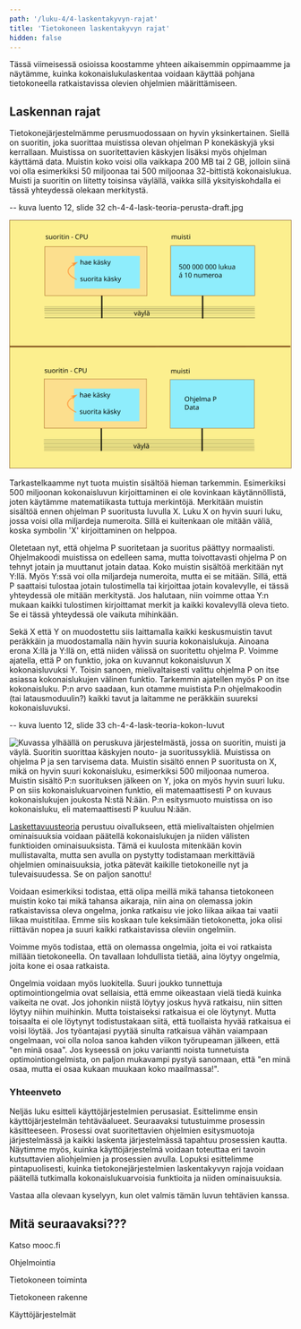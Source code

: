 ```yaml
---
path: '/luku-4/4-laskentakyvyn-rajat'
title: 'Tietokoneen laskentakyvyn rajat'
hidden: false
---
```


<div>
<lead>Tässä viimeisessä osioissa koostamme yhteen aikaisemmin oppimaamme ja näytämme, kuinka kokonaislukulaskentaa voidaan käyttää pohjana tietokoneella ratkaistavissa olevien ohjelmien määrittämiseen.
</lead>
</div>

## Laskennan rajat
Tietokonejärjestelmämme perusmuodossaan on hyvin yksinkertainen. Siellä on suoritin, joka suorittaa muistissa olevan ohjelman P konekäskyjä yksi kerrallaan. Muistissa on suoritettavien käskyjen lisäksi myös ohjelman käyttämä data. Muistin koko voisi olla vaikkapa 200 MB tai 2 GB, jolloin siinä voi olla esimerkiksi 50 miljoonaa tai 500 miljoonaa 32-bittistä kokonaislukua. Muisti ja suoritin on liitetty toisinsa väylällä, vaikka sillä yksityiskohdalla ei tässä yhteydessä olekaan merkitystä.

-- kuva luento 12, slide 32   ch-4-4-lask-teoria-perusta-draft.jpg

![Kaksi peruskuvaa järjestelmästä, jossa on suoritin, muisti ja väylä. Suorittimella näkyvillä käskyjen nouto- ja suoritussykli, jossa koko ajan haetaan ja suooritetaan käskyjä. Ylemmässä kuvassa muistissa on 500 miljoonaa 10-numeroista lukua, jotka alemman kuvaan mukaan sisältävät ohjelman P ja sen tarviseman datan.](./ch-4-4-lask-teoria-perusta.svg)
<div>
<illustrations motive="ch-4-4-lask-teoria-perusta" frombottom="0" totalheight="100%"></illustrations>
</div>

Tarkastelkaamme nyt tuota muistin sisältöä hieman tarkemmin. Esimerkiksi 500 miljoonan kokonaisluvun kirjoittaminen ei ole kovinkaan käytännöllistä, joten käytämme matematiikasta tuttuja merkintöjä. Merkitään muistin sisältöä ennen ohjelman P suoritusta luvulla X. Luku X on hyvin suuri luku, jossa voisi olla miljardeja numeroita. Sillä ei kuitenkaan ole mitään väliä, koska symbolin 'X' kirjoittaminen on helppoa.

Oletetaan nyt, että ohjelma P suoritetaan ja suoritus päättyy normaalisti. Ohjelmakoodi muistissa on edelleen sama, mutta toivottavasti ohjelma P on tehnyt jotain ja muuttanut jotain dataa. Koko muistin sisältöä merkitään nyt Y:llä. Myös Y:ssä voi olla miljardeja numeroita, mutta ei se mitään. Sillä, että P saattaisi tulostaa jotain tulostimella tai kirjoittaa jotain kovalevylle, ei tässä yhteydessä ole mitään merkitystä. Jos halutaan, niin voimme ottaa Y:n mukaan kaikki tulostimen kirjoittamat merkit ja kaikki kovalevyllä oleva tieto. Se ei tässä yhteydessä ole vaikuta mihinkään.

Sekä X että Y on muodostettu siis laittamalla kaikki keskusmuistin tavut peräkkäin ja muodostamalla näin hyvin suuria kokonaislukuja. Ainoana erona X:llä ja Y:llä on, että niiden välissä on suoritettu ohjelma P. Voimme ajatella, että P on funktio, joka on kuvannut kokonaisluvun X kokonaisluvuksi Y. Toisin sanoen, mielivaltaisesti valittu ohjelma P on itse asiassa kokonaislukujen välinen funktio. Tarkemmin ajatellen myös P on itse kokonaisluku. P:n arvo saadaan, kun otamme muistista P:n ohjelmakoodin (tai latausmoduulin?) kaikki tavut ja laitamme ne peräkkäin suureksi kokonaisluvuksi.

-- kuva luento 12, slide 33   ch-4-4-lask-teoria-kokon-luvut

![Kuvassa ylhäällä on peruskuva järjestelmästä, jossa on suoritin, muisti ja väylä. Suoritin suorittaa käskyjen nouto- ja suoritussykliä. Muistissa on ohjelma P ja sen tarvisema data. Muistin sisältö ennen P suoritusta on X, mikä on hyvin suuri kokonaisluku, esimerkiksi 500 miljoonaa numeroa. Muistin sisältö P:n suorituksen jälkeen on Y, joka on myös hyvin suuri luku. P on siis kokonaislukuarvoinen funktio, eli matemaattisesti P on kuvaus kokonaislukujen joukosta N:stä N:ään. P:n esitysmuoto muistissa on iso kokonaisluku, eli matemaattisesti P kuuluu N:ään.](./ch-4-4-lask-teoria-kokon-luvut.svg)
<div>
<illustrations motive="ch-4-4-lask-teoria-kokon-luvut" frombottom="0" totalheight="100%"></illustrations>
</div>

[Laskettavuusteoria](https://fi.wikipedia.org/wiki/Laskettavuus) perustuu oivallukseen, että mielivaltaisten ohjelmien ominaisuuksia voidaan päätellä kokonaislukujen ja niiden välisten funktioiden ominaisuuksista. Tämä ei kuulosta mitenkään kovin mullistavalta, mutta sen avulla on pystytty todistamaan merkittäviä ohjelmien ominaisuuksia, jotka pätevät kaikille tietokoneille nyt ja tulevaisuudessa. Se on paljon sanottu!

Voidaan esimerkiksi todistaa, että olipa meillä mikä tahansa tietokoneen muistin koko tai mikä tahansa aikaraja, niin aina on olemassa jokin ratkaistavissa oleva ongelma, jonka ratkaisu vie joko liikaa aikaa tai vaatii liikaa muistitilaa. Emme siis koskaan tule keksimään tietokonetta, joka olisi riittävän nopea ja suuri kaikki ratkaistavissa oleviin ongelmiin.

Voimme myös todistaa, että on olemassa ongelmia, joita ei voi ratkaista millään tietokoneella. On tavallaan lohdullista tietää, aina löytyy ongelmia, joita kone ei osaa ratkaista.

Ongelmia voidaan myös luokitella. Suuri joukko tunnettuja optimointiongelmia ovat sellaisia, että emme oikeastaan vielä tiedä kuinka vaikeita ne ovat. Jos johonkin niistä löytyy joskus hyvä ratkaisu, niin sitten löytyy niihin muihinkin. Mutta toistaiseksi ratkaisua ei ole löytynyt. Mutta toisaalta ei ole löytynyt todistustakaan siitä, että tuollaista hyvää ratkaisua ei voisi löytää. Jos työantajasi pyytää sinulta ratkaisua vähän vaiampaan ongelmaan, voi olla noloa sanoa kahden viikon työrupeaman jälkeen, että "en minä osaa". Jos kyseessä on joku variantti noista tunnetuista optimointiongelmista, on paljon mukavampi pystyä sanomaan, että "en minä osaa, mutta ei osaa kukaan muukaan koko maailmassa!".

### Yhteenveto
Neljäs luku esitteli käyttöjärjestelmien perusasiat. Esittelimme ensin käyttöjärjestelmän tehtäväalueet. Seuraavaksi tutustuimme prosessin käsitteeseen. Prosessi ovat suoritettavien ohjelmien esitysmuotoja järjestelmässä ja kaikki laskenta järjestelmässä tapahtuu prosessien kautta. Näytimme myös, kuinka käyttöjärjestelmä voidaan toteuttaa eri tavoin kutsuttavien aliohjelmien ja prosessien avulla. Lopuksi esittelimme pintapuolisesti, kuinka tietokonejärjestelmien laskentakyvyn rajoja voidaan päätellä tutkimalla kokonaislukuarvoisia funktioita ja niiden ominaisuuksia.

Vastaa alla olevaan kyselyyn, kun olet valmis tämän luvun tehtävien kanssa.
<div><quiznator id="5c6d60a214524713f95a4f28"></quiznator></div>

<!--
<div>
  <part-summary chapter="4" heading="Tämän viimeisen luvun 4 jälkeen sinun pitäisi pystyä selittämään:" listitems='[
  {"content":"Mitkä ovat käyttöjärjestelmän päätehtävät? "},
  {"content":"Kuinka käyttöjärjestelmä toimii käyttöliittymänä laitteistoon?"},
  {"content":"Minkälaisia resursseja käyttöjärjestelmä hallinnoi?"},
  {"content":"Minkälaisia palveluja käyttöjärjestelmä antaa sovelluksille?"},
  {"content":"Mikä on prosessi ja sen esitysmuoto järjestelmässä?"},
  {"content":"Miten prosessin vaihto tapahtuu?"},
  {"content":"Mikä on prosessin kuvaaja ja suoritinympäristö?"},
  {"content":"Mitkä ovat prosessin tilat?"},
  {"content":"Miten käyttöjärjestelmä on toteutettu pääpiirteissään?"},
  {"content":"Mitkä ovat käyttöjärjestelmän hallintotehtävien viisi pääluokkaa?"},
  {"content":"Miten käyttöjärjestelmän palveluja käytetään?"},
  {"content":"Miten kokonaislukujen väliset funktiot liittyvät laskettavuusteoriaan?"}
    ]'>
  </part-summary>
</div>
-->

## Mitä seuraavaksi???

Katso mooc.fi

Ohjelmointia

Tietokoneen toiminta

Tietokoneen rakenne

Käyttöjärjestelmät
